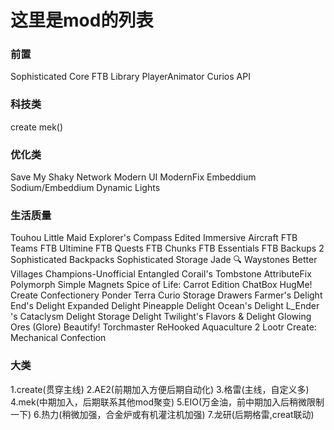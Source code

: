 
# 这里是mod的列表

### 前置
Sophisticated Core
FTB Library
PlayerAnimator
Curios API

### 科技类
create
mek()

### 优化类
Save My Shaky Network
Modern UI
ModernFix
Embeddium
Sodium/Embeddium Dynamic Lights

### 生活质量
Touhou Little Maid
Explorer's Compass Edited
Immersive Aircraft
FTB Teams
FTB Ultimine
FTB Quests
FTB Chunks
FTB Essentials
FTB Backups 2
Sophisticated Backpacks
Sophisticated Storage
Jade 🔍
Waystones
Better Villages
Champions-Unofficial
Entangled
Corail's Tombstone
AttributeFix
Polymorph
Simple Magnets
Spice of Life: Carrot Edition
ChatBox
HugMe!
Create Confectionery
Ponder
Terra Curio
Storage Drawers
Farmer's Delight
End's Delight
Expanded Delight
Pineapple Delight
Ocean's Delight
L_Ender 's Cataclysm Delight
Storage Delight
Twilight's Flavors & Delight
Glowing Ores (Glore)
Beautify!
Torchmaster
ReHooked
Aquaculture 2
Lootr
Create: Mechanical Confection

### 大类
1.create(贯穿主线)
2.AE2(前期加入方便后期自动化)
3.格雷(主线，自定义多)
4.mek(中期加入，后期联系其他mod聚变)
5.EIO(万金油，前中期加入后稍微限制一下)
6.热力(稍微加强，合金炉或有机灌注机加强)
7.龙研(后期格雷,creat联动)
